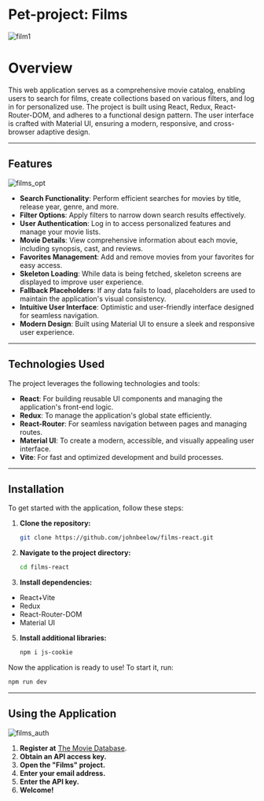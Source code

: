 # Pet-project: Films

![film1](https://github.com/user-attachments/assets/8dec0428-1b11-4e9e-b5f5-8a26684bca0d)

# Overview

This web application serves as a comprehensive movie catalog, enabling users to search for films, create collections based on various filters, and log in for personalized use. The project is built using React, Redux, React-Router-DOM, and adheres to a functional design pattern. The user interface is crafted with Material UI, ensuring a modern, responsive, and cross-browser adaptive design.

---

## Features
![films_opt](https://github.com/user-attachments/assets/b8071bf6-d41c-477e-b66e-0b9a536d2e8c)
- **Search Functionality**: Perform efficient searches for movies by title, release year, genre, and more.
- **Filter Options**: Apply filters to narrow down search results effectively.
- **User Authentication**: Log in to access personalized features and manage your movie lists.
- **Movie Details**: View comprehensive information about each movie, including synopsis, cast, and reviews.
- **Favorites Management**: Add and remove movies from your favorites for easy access.
- **Skeleton Loading**: While data is being fetched, skeleton screens are displayed to improve user experience.
- **Fallback Placeholders**: If any data fails to load, placeholders are used to maintain the application's visual consistency.
- **Intuitive User Interface**: Optimistic and user-friendly interface designed for seamless navigation.
- **Modern Design**: Built using Material UI to ensure a sleek and responsive user experience.

---

## Technologies Used

The project leverages the following technologies and tools:

- **React**: For building reusable UI components and managing the application's front-end logic.
- **Redux**: To manage the application's global state efficiently.
- **React-Router**: For seamless navigation between pages and managing routes.
- **Material UI**: To create a modern, accessible, and visually appealing user interface.
- **Vite**: For fast and optimized development and build processes.

---

## Installation

To get started with the application, follow these steps:

1. **Clone the repository:**
   ```bash
   git clone https://github.com/johnbeelow/films-react.git
   ```

2. **Navigate to the project directory:**
   ```bash
   cd films-react
   ```

3. **Install dependencies:**
* React+Vite
* Redux
* React-Router-DOM
* Material UI

5. **Install additional libraries:**

   ```bash
   npm i js-cookie
   ```

Now the application is ready to use! To start it, run:

```bash
npm run dev
```

---

## Using the Application

![films_auth](https://github.com/user-attachments/assets/a9944ff1-35aa-4eb7-bbca-7aa4e857484a)

1. **Register at** [The Movie Database](https://www.themoviedb.org/).
2. **Obtain an API access key.**
3. **Open the "Films" project.**
4. **Enter your email address.**
5. **Enter the API key.**
6. **Welcome!**

